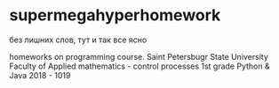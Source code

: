 # supermegahyperhomework
без лишних слов, тут и так все ясно

homeworks on programming course.
Saint Petersbugr State University
Faculty of Applied mathematics - control processes
1st grade
Python & Java
2018 - 1019
